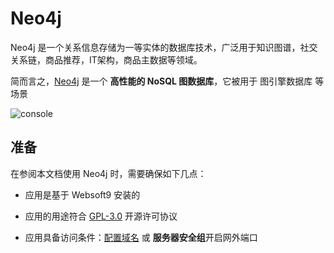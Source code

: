 # Neo4j

Neo4j 是一个关系信息存储为一等实体的数据库技术，广泛用于知识图谱，社交关系链，商品推荐，IT架构，商品主数据等领域。

简而言之，[Neo4j](https://neo4j.com/) 是一个 **高性能的 NoSQL 图数据库**，它被用于 图引擎数据库  等场景


![console](https://libs.websoft9.com/Websoft9/DocsPicture/zh/neo4j/neo4j-console-websoft9.png)


## 准备

在参阅本文档使用 Neo4j 时，需要确保如下几点：

- 应用是基于 Websoft9 安装的

- 应用的用途符合 [GPL-3.0](https://opensource.org/licenses/GPL-3.0) 开源许可协议

- 应用具备访问条件：[配置域名](./guide/appsetdomain) 或 **服务器安全组**开启网外端口